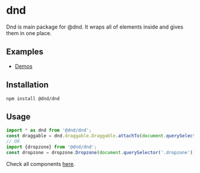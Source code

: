 # dnd

Dnd is main package for @dnd. It wraps all of elements inside and gives them in one place.

## Examples

- [Demos](https://dnd.lukaszrembacz.pl/examples/)


## Installation

```
npm install @dnd/dnd
```

## Usage

```javascript
import * as dnd from '@dnd/dnd';
const draggable = dnd.draggable.Draggable.attachTo(document.querySelector('.draggable'));
// OR
import {dropzone} from '@dnd/dnd';
const dropzone = dropzone.Dropzone(document.querySelector('.dropzone'));
```

Check all components [here](https://github.com/lrembacz/dnd/tree/master/packages).